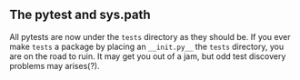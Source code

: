 ## The pytest and sys.path
[The pytest and sys.path]: #the-pytest-and-syspath
All pytests are now under the `tests` directory as they should be. If
you ever make `tests` a package by placing an `__init.py__` the `tests`
directory, you are on the road to ruin. It may get you out of a jam, but
odd test discovery problems may arises(?).
